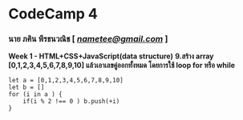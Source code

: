 # CodeCamp 4

### นาย ภคิน พีรธนวณิช  [ *nametee@gmail.com* ]

**Week 1 - HTML+CSS+JavaScript(data structure)** 
**9.สร้าง array [0,1,2,3,4,5,6,7,8,9,10] แล้วเอาเลขคู่ออกทั้งหมด โดยการใช้ loop for  หรือ while**
```
let a = [0,1,2,3,4,5,6,7,8,9,10]
let b = []
for (i in a ) {
    if(i % 2 !== 0 ) b.push(+i)
}
```